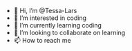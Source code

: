 - 👋 Hi, I’m @Tessa-Lars
- 👀 I’m interested in coding
- 🌱 I’m currently learning coding
- 💞️ I’m looking to collaborate on learning
- 📫 How to reach me 

<!---
Tessa-Lars/Tessa-Lars is a ✨ special ✨ repository because its `README.md` (this file) appears on your GitHub profile.
You can click the Preview link to take a look at your changes.
--->
